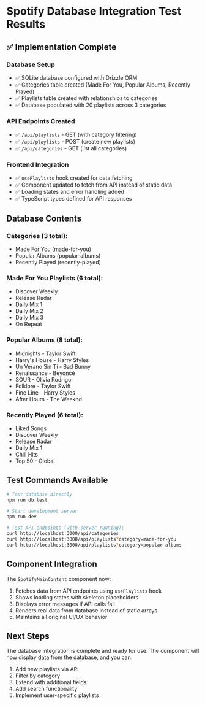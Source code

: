 # Spotify Database Integration Test Results

## ✅ Implementation Complete

### Database Setup
- ✅ SQLite database configured with Drizzle ORM
- ✅ Categories table created (Made For You, Popular Albums, Recently Played)  
- ✅ Playlists table created with relationships to categories
- ✅ Database populated with 20 playlists across 3 categories

### API Endpoints Created
- ✅ `/api/playlists` - GET (with category filtering)
- ✅ `/api/playlists` - POST (create new playlists)
- ✅ `/api/categories` - GET (list all categories)

### Frontend Integration
- ✅ `usePlaylists` hook created for data fetching
- ✅ Component updated to fetch from API instead of static data
- ✅ Loading states and error handling added
- ✅ TypeScript types defined for API responses

## Database Contents

### Categories (3 total):
- Made For You (made-for-you)
- Popular Albums (popular-albums) 
- Recently Played (recently-played)

### Made For You Playlists (6 total):
- Discover Weekly
- Release Radar  
- Daily Mix 1
- Daily Mix 2
- Daily Mix 3
- On Repeat

### Popular Albums (8 total):
- Midnights - Taylor Swift
- Harry's House - Harry Styles
- Un Verano Sin Ti - Bad Bunny
- Renaissance - Beyoncé
- SOUR - Olivia Rodrigo
- Folklore - Taylor Swift
- Fine Line - Harry Styles
- After Hours - The Weeknd

### Recently Played (6 total):
- Liked Songs
- Discover Weekly
- Release Radar
- Daily Mix 1
- Chill Hits
- Top 50 - Global

## Test Commands Available

```bash
# Test database directly
npm run db:test

# Start development server
npm run dev

# Test API endpoints (with server running):
curl http://localhost:3000/api/categories
curl http://localhost:3000/api/playlists?category=made-for-you
curl http://localhost:3000/api/playlists?category=popular-albums
```

## Component Integration

The `SpotifyMainContent` component now:
1. Fetches data from API endpoints using `usePlaylists` hook
2. Shows loading states with skeleton placeholders
3. Displays error messages if API calls fail
4. Renders real data from database instead of static arrays
5. Maintains all original UI/UX behavior

## Next Steps

The database integration is complete and ready for use. The component will now display data from the database, and you can:

1. Add new playlists via API
2. Filter by category
3. Extend with additional fields
4. Add search functionality
5. Implement user-specific playlists